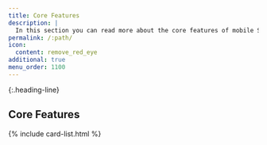 ```yaml
---
title: Core Features
description: |
  In this section you can read more about the core features of mobile SDKs.
permalink: /:path/
icon:
  content: remove_red_eye
additional: true
menu_order: 1100
---
```


{:.heading-line}
## Core Features

{% include card-list.html %}
